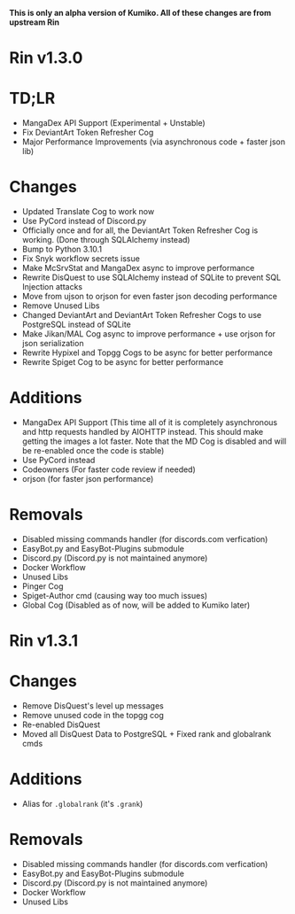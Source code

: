 **This is only an alpha version of Kumiko. All of these changes are from upstream Rin**

# Rin v1.3.0
# TD;LR
- MangaDex API Support (Experimental + Unstable)
- Fix DeviantArt Token Refresher Cog
- Major Performance Improvements (via asynchronous code + faster json lib)

# Changes
- Updated Translate Cog to work now
- Use PyCord instead of Discord.py
- Officially once and for all, the DeviantArt Token Refresher Cog is working. (Done through SQLAlchemy instead)
- Bump to Python 3.10.1
- Fix Snyk workflow secrets issue
- Make McSrvStat and MangaDex async to improve performance
- Rewrite DisQuest to use SQLAlchemy instead of SQLite to prevent SQL Injection attacks
- Move from ujson to orjson for even faster json decoding performance
- Remove Unused Libs
- Changed DeviantArt and DeviantArt Token Refresher Cogs to use PostgreSQL instead of SQLite
- Make Jikan/MAL Cog async to improve performance + use orjson for json serialization
- Rewrite Hypixel and Topgg Cogs to be async for better performance
- Rewrite Spiget Cog to be async for better performance

# Additions
- MangaDex API Support (This time all of it is completely asynchronous and http requests handled by AIOHTTP instead. This should make getting the images a lot faster. Note that the MD Cog is disabled and will be re-enabled once the code is stable)
- Use PyCord instead
- Codeowners (For faster code review if needed)
- orjson (for faster json performance)

# Removals
- Disabled missing commands handler (for discords.com verfication)
- EasyBot.py and EasyBot-Plugins submodule 
- Discord.py (Discord.py is not maintained anymore)
- Docker Workflow
- Unused Libs
- Pinger Cog
- Spiget-Author cmd (causing way too much issues)
- Global Cog (Disabled as of now, will be added to Kumiko later)

# Rin v1.3.1
# Changes
- Remove DisQuest's level up messages
- Remove unused code in the topgg cog
- Re-enabled DisQuest
- Moved all DisQuest Data to PostgreSQL + Fixed rank and globalrank cmds

# Additions
- Alias for `.globalrank` (it's `.grank`)
# Removals
- Disabled missing commands handler (for discords.com verfication)
- EasyBot.py and EasyBot-Plugins submodule 
- Discord.py (Discord.py is not maintained anymore)
- Docker Workflow
- Unused Libs
